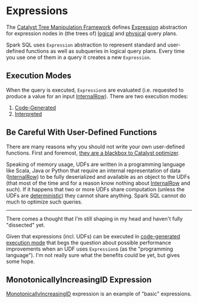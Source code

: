 # Expressions

The [Catalyst Tree Manipulation Framework](../catalyst/index.md) defines [Expression](Expression.md) abstraction for expression nodes in (the trees of) [logical](../logical-operators/) and [physical](../physical-operators/) query plans.

Spark SQL uses `Expression` abstraction to represent standard and user-defined functions as well as subqueries in logical query plans. Every time you use one of them in a query it creates a new `Expression`.

## Execution Modes

When the query is executed, `Expression`s are evaluated (i.e. requested to produce a value for an input [InternalRow](../InternalRow.md)). There are two execution modes:

1. [Code-Generated](Expression.md#genCode)
1. [Interpreted](Expression.md#eval)

## Be Careful With User-Defined Functions

There are many reasons why you should not write your own user-defined functions. First and foremost, [they are a blackbox to Catalyst optimizer](../spark-sql-udfs-blackbox.md).

Speaking of memory usage, UDFs are written in a programming language like Scala, Java or Python that require an internal representation of data ([InternalRow](../InternalRow.md)) to be fully deserialized and available as an object to the UDFs (that most of the time and for a reason know nothing about [InternalRow](../InternalRow.md) and such). If it happens that two or more UDFs share computation (unless the UDFs are [deterministic](Expression.md#deterministic)) they cannot share anything. Spark SQL cannot do much to optimize such queries.

---

There comes a thought that I'm still shaping in my head and haven't fully "dissected" yet.

Given that expressions (incl. UDFs) can be executed in [code-generated execution mode](Expression.md#genCode) that begs the question about possible performance improvements when an UDF uses `Expression`s (as the "programming language"). I'm not really sure what the benefits could be yet, but gives some hope.

## <span id="MonotonicallyIncreasingID"> MonotonicallyIncreasingID Expression

[MonotonicallyIncreasingID](MonotonicallyIncreasingID.md) expression is an example of "basic" expressions.
